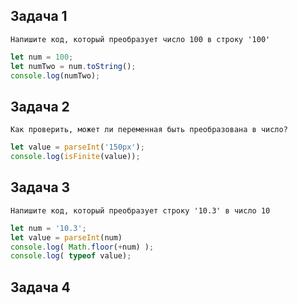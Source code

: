 ## Задача 1
```
Напишите код, который преобразует число 100 в строку '100'
```
```js
let num = 100;
let numTwo = num.toString();
console.log(numTwo);
```
## Задача 2
```
Как проверить, может ли переменная быть преобразована в число? 
```
```js
let value = parseInt('150px');
console.log(isFinite(value));
```
## Задача 3
```
Напишите код, который преобразует строку '10.3' в число 10
```
```js
let num = '10.3';
let value = parseInt(num)
console.log( Math.floor(+num) );
console.log( typeof value);
```
## Задача 4
```js

```













